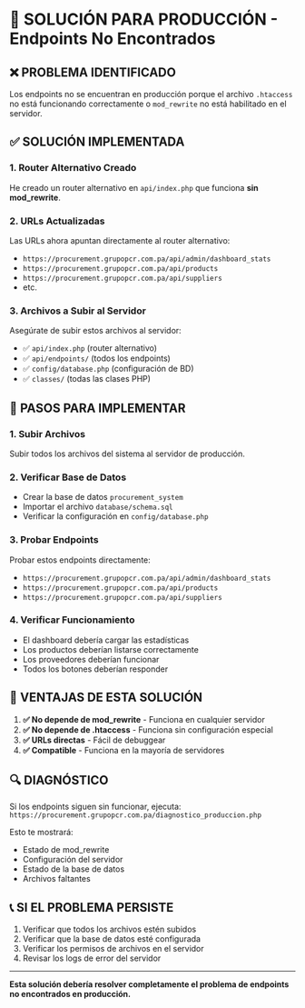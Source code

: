 # 🚀 SOLUCIÓN PARA PRODUCCIÓN - Endpoints No Encontrados

## ❌ PROBLEMA IDENTIFICADO
Los endpoints no se encuentran en producción porque el archivo `.htaccess` no está funcionando correctamente o `mod_rewrite` no está habilitado en el servidor.

## ✅ SOLUCIÓN IMPLEMENTADA

### **1. Router Alternativo Creado**
He creado un router alternativo en `api/index.php` que funciona **sin mod_rewrite**.

### **2. URLs Actualizadas**
Las URLs ahora apuntan directamente al router alternativo:
- `https://procurement.grupopcr.com.pa/api/admin/dashboard_stats`
- `https://procurement.grupopcr.com.pa/api/products`
- `https://procurement.grupopcr.com.pa/api/suppliers`
- etc.

### **3. Archivos a Subir al Servidor**
Asegúrate de subir estos archivos al servidor:
- ✅ `api/index.php` (router alternativo)
- ✅ `api/endpoints/` (todos los endpoints)
- ✅ `config/database.php` (configuración de BD)
- ✅ `classes/` (todas las clases PHP)

## 🔧 PASOS PARA IMPLEMENTAR

### **1. Subir Archivos**
Subir todos los archivos del sistema al servidor de producción.

### **2. Verificar Base de Datos**
- Crear la base de datos `procurement_system`
- Importar el archivo `database/schema.sql`
- Verificar la configuración en `config/database.php`

### **3. Probar Endpoints**
Probar estos endpoints directamente:
- `https://procurement.grupopcr.com.pa/api/admin/dashboard_stats`
- `https://procurement.grupopcr.com.pa/api/products`
- `https://procurement.grupopcr.com.pa/api/suppliers`

### **4. Verificar Funcionamiento**
- El dashboard debería cargar las estadísticas
- Los productos deberían listarse correctamente
- Los proveedores deberían funcionar
- Todos los botones deberían responder

## 🎯 VENTAJAS DE ESTA SOLUCIÓN

1. **✅ No depende de mod_rewrite** - Funciona en cualquier servidor
2. **✅ No depende de .htaccess** - Funciona sin configuración especial
3. **✅ URLs directas** - Fácil de debuggear
4. **✅ Compatible** - Funciona en la mayoría de servidores

## 🔍 DIAGNÓSTICO

Si los endpoints siguen sin funcionar, ejecuta:
`https://procurement.grupopcr.com.pa/diagnostico_produccion.php`

Esto te mostrará:
- Estado de mod_rewrite
- Configuración del servidor
- Estado de la base de datos
- Archivos faltantes

## 📞 SI EL PROBLEMA PERSISTE

1. Verificar que todos los archivos estén subidos
2. Verificar que la base de datos esté configurada
3. Verificar los permisos de archivos en el servidor
4. Revisar los logs de error del servidor

---
**Esta solución debería resolver completamente el problema de endpoints no encontrados en producción.**
